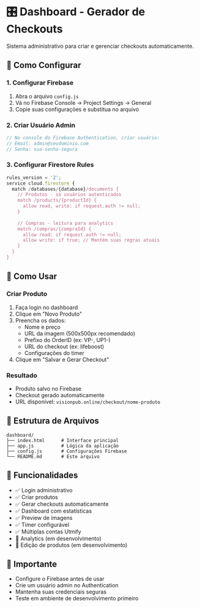 # 🎛️ Dashboard - Gerador de Checkouts

Sistema administrativo para criar e gerenciar checkouts automaticamente.

## 🚀 Como Configurar

### 1. Configurar Firebase
1. Abra o arquivo `config.js`
2. Vá no Firebase Console → Project Settings → General
3. Copie suas configurações e substitua no arquivo

### 2. Criar Usuário Admin
```javascript
// No console do Firebase Authentication, criar usuário:
// Email: admin@seudominio.com
// Senha: sua-senha-segura
```

### 3. Configurar Firestore Rules
```javascript
rules_version = '2';
service cloud.firestore {
  match /databases/{database}/documents {
    // Produtos - só usuários autenticados
    match /products/{productId} {
      allow read, write: if request.auth != null;
    }
    
    // Compras - leitura para analytics
    match /compras/{compraId} {
      allow read: if request.auth != null;
      allow write: if true; // Mantém suas regras atuais
    }
  }
}
```

## 📱 Como Usar

### Criar Produto
1. Faça login no dashboard
2. Clique em "Novo Produto"
3. Preencha os dados:
   - Nome e preço
   - URL da imagem (500x500px recomendado)
   - Prefixo do OrderID (ex: VP-, UP1-)
   - URL do checkout (ex: lifeboost)
   - Configurações do timer
4. Clique em "Salvar e Gerar Checkout"

### Resultado
- Produto salvo no Firebase
- Checkout gerado automaticamente
- URL disponível: `visionpub.online/checkout/nome-produto`

## 🔧 Estrutura de Arquivos

```
dashboard/
├── index.html      # Interface principal
├── app.js          # Lógica da aplicação  
├── config.js       # Configurações Firebase
└── README.md       # Este arquivo
```

## 🎯 Funcionalidades

- ✅ Login administrativo
- ✅ Criar produtos
- ✅ Gerar checkouts automaticamente
- ✅ Dashboard com estatísticas
- ✅ Preview de imagens
- ✅ Timer configurável
- ✅ Múltiplas contas Utmify
- 🔄 Analytics (em desenvolvimento)
- 🔄 Edição de produtos (em desenvolvimento)

## 🚨 Importante

- Configure o Firebase antes de usar
- Crie um usuário admin no Authentication
- Mantenha suas credenciais seguras
- Teste em ambiente de desenvolvimento primeiro